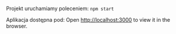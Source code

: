Projekt uruchamiamy poleceniem:
`npm start`

Aplikacja dostępna pod:
Open [http://localhost:3000](http://localhost:3000) to view it in the browser.
